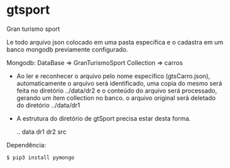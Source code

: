 # gtsport

Gran turismo sport

  Le todo arquivo json colocado em uma pasta especifica e o cadastra em um banco mongodb previamente configurado.

  Mongodb:
    DataBase   => GranTurismoSport
    Collection => carros

  - Ao ler e reconhecer o arquivo pelo nome especifico (gtsCarro.json), automaticamente o arquivo será identificado, uma copia do mesmo será feita no diretório ../data/dr2 e o conteúdo do arquivo será processado, gerando um item collection no banco. o arquivo original será deletado do diretório ../data/dr1

  - A estrutura do diretório de gtSport precisa estar desta forma.

    ..
    data
      dr1
      dr2
    src


Dependência:

    $ pip3 install pymongo
